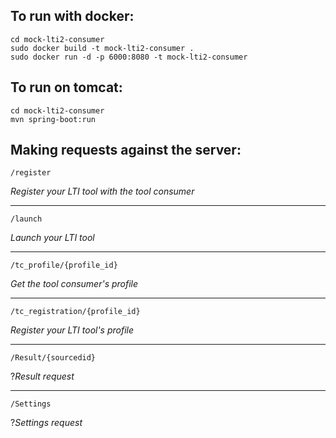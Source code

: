 To run with docker:
----
```
cd mock-lti2-consumer
sudo docker build -t mock-lti2-consumer .
sudo docker run -d -p 6000:8080 -t mock-lti2-consumer
```
To run on tomcat:
----
```
cd mock-lti2-consumer
mvn spring-boot:run
```

Making requests against the server:
----


    /register

*Register your LTI tool with the tool consumer*

----

    /launch
*Launch your LTI tool*

----

    /tc_profile/{profile_id}
*Get the tool consumer's profile*

----

    /tc_registration/{profile_id}
    
*Register your LTI tool's profile*

----
    /Result/{sourcedid}
?*Result request*

----

    /Settings
?*Settings request*
